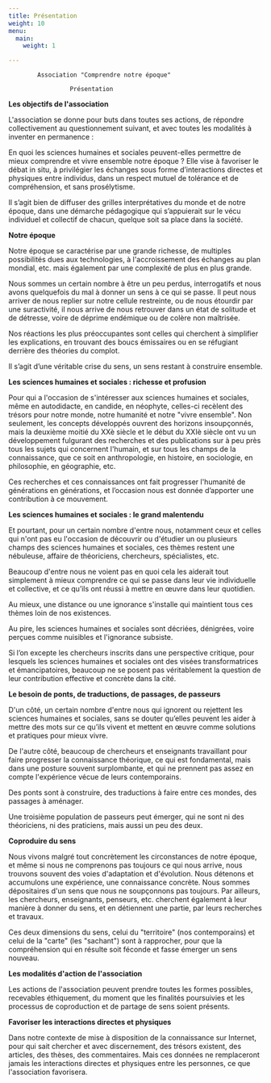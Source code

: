 ```yaml
---
title: Présentation
weight: 10
menu:
  main:
    weight: 1

---
```

            Association "Comprendre notre époque"
    
                     Présentation

**Les objectifs de l'association**

L'association se donne pour buts dans toutes ses actions, de répondre collectivement au questionnement suivant, et avec toutes les modalités à inventer en permanence :

En quoi les sciences humaines et sociales peuvent-elles permettre de mieux comprendre et vivre ensemble notre époque ? Elle vise à favoriser le débat in situ, à privilégier les échanges sous forme d’interactions directes et physiques entre individus, dans un respect mutuel de tolérance et de compréhension, et sans prosélytisme.

Il s’agit bien de diffuser des grilles interprétatives du monde et de notre époque, dans une démarche pédagogique qui s’appuierait sur le vécu individuel et collectif de chacun, quelque soit sa place dans la société.

**Notre époque**

Notre époque se caractérise par une grande richesse, de multiples possibilités dues aux technologies, à l'accroissement des échanges au plan mondial, etc. mais également par une complexité de plus en plus grande.

Nous sommes un certain nombre à être un peu perdus, interrogatifs et nous avons quelquefois du mal à donner un sens à ce qui se passe. Il peut nous arriver de nous replier sur notre cellule restreinte, ou de nous étourdir par une suractivité, il nous arrive de nous retrouver dans un état de solitude et de détresse, voire de déprime endémique ou de colère non maîtrisée.

Nos réactions les plus préoccupantes sont celles qui cherchent à simplifier les explications, en trouvant des boucs émissaires ou en se réfugiant derrière des théories du complot.

Il s’agit d’une véritable crise du sens, un sens restant à construire ensemble.

**Les sciences humaines et sociales : richesse et profusion**

Pour qui a l'occasion de s'intéresser aux sciences humaines et sociales, même en autodidacte, en candide, en néophyte, celles-ci recèlent des trésors pour notre monde, notre humanité et notre "vivre ensemble". Non seulement, les concepts développés ouvrent des horizons insoupçonnés, mais la deuxième moitié du XXè siècle et le début du XXIè siècle ont vu un développement fulgurant des recherches et des publications sur à peu près tous les sujets qui concernent l'humain, et sur tous les champs de la connaissance, que ce soit en anthropologie, en histoire, en sociologie, en philosophie, en géographie, etc.

Ces recherches et ces connaissances ont fait progresser l'humanité de générations en générations, et l’occasion nous est donnée d’apporter une contribution à ce mouvement.

**Les sciences humaines et sociales : le grand malentendu**

Et pourtant, pour un certain nombre d'entre nous, notamment ceux et celles qui n'ont pas eu l'occasion de découvrir ou d'étudier un ou plusieurs champs des sciences humaines et sociales, ces thèmes restent une nébuleuse, affaire de théoriciens, chercheurs, spécialistes, etc.

Beaucoup d'entre nous ne voient pas en quoi cela les aiderait tout simplement à mieux comprendre ce qui se passe dans leur vie individuelle et collective, et ce qu’ils ont réussi à mettre en œuvre dans leur quotidien.

Au mieux, une distance ou une ignorance s'installe qui maintient tous ces thèmes loin de nos existences.

Au pire, les sciences humaines et sociales sont décriées, dénigrées, voire perçues comme nuisibles et l'ignorance subsiste.

Si l’on excepte les chercheurs inscrits dans une perspective critique, pour lesquels les sciences humaines et sociales ont des visées transformatrices et émancipatoires, beaucoup ne se posent pas véritablement la question de leur contribution effective et concrète dans la cité.

**Le besoin de ponts, de traductions, de passages, de passeurs**

D'un côté, un certain nombre d'entre nous qui ignorent ou rejettent les sciences humaines et sociales, sans se douter qu’elles peuvent les aider à mettre des mots sur ce qu’ils vivent et mettent en œuvre comme solutions et pratiques pour mieux vivre.

De l'autre côté, beaucoup de chercheurs et enseignants travaillant pour faire progresser la connaissance théorique, ce qui est fondamental, mais dans une posture souvent surplombante, et qui ne prennent pas assez en compte l'expérience vécue de leurs contemporains.

Des ponts sont à construire, des traductions à faire entre ces mondes, des passages à aménager.

Une troisième population de passeurs peut émerger, qui ne sont ni des théoriciens, ni des praticiens, mais aussi un peu des deux.

**Coproduire du sens**

Nous vivons malgré tout concrètement les circonstances de notre époque, et même si nous ne comprenons pas toujours ce qui nous arrive, nous trouvons souvent des voies d'adaptation et d'évolution. Nous détenons et accumulons une expérience, une connaissance concrète. Nous sommes dépositaires d'un sens que nous ne soupçonnons pas toujours. Par ailleurs, les chercheurs, enseignants, penseurs, etc. cherchent également à leur manière à donner du sens, et en détiennent une partie, par leurs recherches et travaux.

Ces deux dimensions du sens, celui du "territoire" (nos contemporains) et celui de la "carte" (les "sachant") sont à rapprocher, pour que la compréhension qui en résulte soit féconde et fasse émerger un sens nouveau.

**Les modalités d'action de l'association**

Les actions de l'association peuvent prendre toutes les formes possibles, recevables éthiquement, du moment que les finalités poursuivies et les processus de coproduction et de partage de sens soient présents.

**Favoriser les interactions directes et physiques**

Dans notre contexte de mise à disposition de la connaissance sur Internet, pour qui sait chercher et avec discernement, des trésors existent, des articles, des thèses, des commentaires. Mais ces données ne remplaceront jamais les interactions directes et physiques entre les personnes, ce que l'association favorisera.